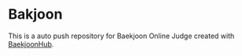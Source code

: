 # Bakjoon
This is a auto push repository for Baekjoon Online Judge created with [BaekjoonHub](https://github.com/BaekjoonHub/BaekjoonHub).
